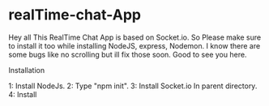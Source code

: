 # realTime-chat-App

Hey all This RealTime Chat App is based on Socket.io.
So Please make sure to install it too while installing NodeJS, express, Nodemon.
I know there are some bugs like no scrolling but ill fix those soon.
Good to see you here.


Installation 


1: Install NodeJs.
2: Type "npm init".
3: Install Socket.io In parent directory. 
4: Install 
